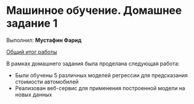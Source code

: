 # Машинное обучение. Домашнее задание 1
Выполнил: **Мустафин Фарид**

<u>Общий итог работы</u>   

В рамках домашнего задания была проделана следующая работа:
* Были обучены 5 различных моделей регрессии для предсказания стоимости автомобилей
* Реализован веб-сервис для применения построенной модели на новых данных


